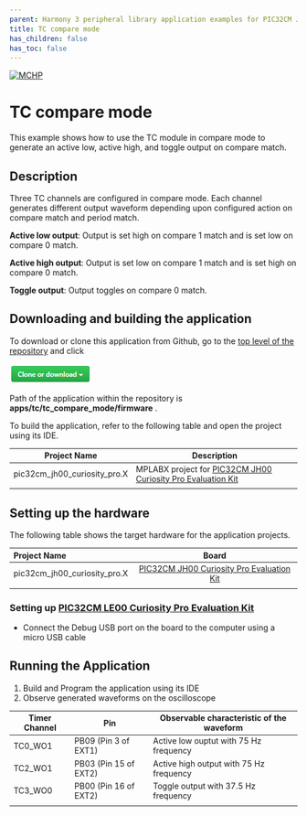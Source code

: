 ```yaml
---
parent: Harmony 3 peripheral library application examples for PIC32CM JH01 family
title: TC compare mode 
has_children: false
has_toc: false
---
```


[![MCHP](https://www.microchip.com/ResourcePackages/Microchip/assets/dist/images/logo.png)](https://www.microchip.com)

# TC compare mode

This example shows how to use the TC module in compare mode to generate an active low, active high, and toggle output on compare match.

## Description

Three TC channels are configured in compare mode. Each channel generates different output waveform depending upon configured action on compare match and period match.

**Active low output**: Output is set high on compare 1 match and is
set low on compare 0 match.

**Active high output**: Output is set low on compare 1 match and is
set high on compare 0 match.

**Toggle output**: Output toggles on compare 0 match.

## Downloading and building the application

To download or clone this application from Github, go to the [top level of the repository](https://github.com/Microchip-MPLAB-Harmony/csp_apps_pic32cm_jh00_ls00) and click

![clone](../../../docs/images/clone.png)

Path of the application within the repository is **apps/tc/tc_compare_mode/firmware** .

To build the application, refer to the following table and open the project using its IDE.

| Project Name      | Description                                    |
| ------------------- | ---------------------------------------------- |
| pic32cm_jh00_curiosity_pro.X | MPLABX project for [PIC32CM JH00 Curiosity Pro Evaluation Kit]() |
|||

## Setting up the hardware

The following table shows the target hardware for the application projects.

| Project Name| Board|
|:---------|:---------:|
| pic32cm_jh00_curiosity_pro.X | [PIC32CM JH00 Curiosity Pro Evaluation Kit]()
|||

### Setting up [PIC32CM LE00 Curiosity Pro Evaluation Kit]()

- Connect the Debug USB port on the board to the computer using a micro USB cable

## Running the Application

1. Build and Program the application using its IDE
2. Observe generated waveforms on the oscilloscope

| Timer Channel   | Pin      | Observable characteristic of the waveform
| ----------------| ---------| -----------------------------------------|
| TC0_WO1 | PB09 (Pin 3 of EXT1)  | Active low ouptut with 75 Hz frequency |
| TC2_WO1 | PB03 (Pin 15 of EXT2)  | Active high output with 75 Hz frequency |
| TC3_WO0 | PB00 (Pin 16 of EXT2)  | Toggle output with 37.5 Hz frequency |
||||
